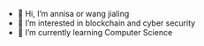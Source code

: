 - 👋 Hi, I’m annisa or wang jialing 
- 👀 I’m interested in blockchain and cyber security
- 🌱 I’m currently learning Computer Science

<!---
wanglingx/wanglingx is a ✨ special ✨ repository because its `README.md` (this file) appears on your GitHub profile.
You can click the Preview link to take a look at your changes.
--->
